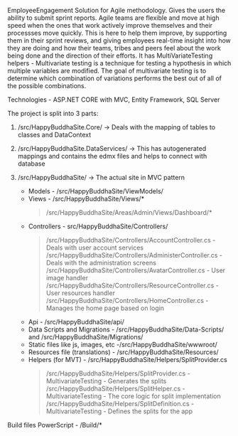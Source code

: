 EmployeeEngagement Solution for Agile methodology. Gives the users the ability to submit sprint reports.
Agile teams are flexible and move at high speed when the ones that work actively improve themselves and their processses move quickly.
This is here to help them improve, by supporting them in their sprint reviews, and giving employees real-time insight into 
how they are doing and how their teams, tribes and peers feel about the work being done and the direction of their efforts.
It has MultiVariateTesting helpers - Multivariate testing is a technique for testing a hypothesis in which multiple variables are modified. The goal of multivariate testing is to determine which combination of variations performs the best out of all of the possible combinations.

Technologies - ASP.NET CORE with MVC, Entity Framework, SQL Server

The project is split into 3 parts:

1. /src/HappyBuddhaSite.Core/ -> Deals with the mapping of tables to classes and DataContext

2. /src/HappyBuddhaSite.DataServices/ -> This has autogenerated mappings and contains the edmx files and helps to connect with database

3. /src/HappyBuddhaSite/ -> The actual site in MVC pattern
	* Models - /src/HappyBuddhaSite/ViewModels/
	* Views - /src/HappyBuddhaSite/Views/*
		> /src/HappyBuddhaSite/Areas/Admin/Views/Dashboard/*		
	* Controllers - src/HappyBuddhaSite/Controllers/
		> /src/HappyBuddhaSite/Controllers/AccountController.cs - Deals with user account services
		> /src/HappyBuddhaSite/Controllers/AdministerController.cs - Deals with the administration screens
		> /src/HappyBuddhaSite/Controllers/AvatarController.cs - User image handler
		> /src/HappyBuddhaSite/Controllers/ResourceController.cs - User resources handler
		> /src/HappyBuddhaSite/Controllers/HomeController.cs - Manages the home page based on login
	* Api - /src/HappyBuddhaSite/api/
	* Data Scripts and Migrations - /src/HappyBuddhaSite/Data-Scripts/  and  /src/HappyBuddhaSite/Migrations/
	* Static files like js, images, etc -/src/HappyBuddhaSite/wwwroot/
	* Resources file (translations) - /src/HappyBuddhaSite/Resources/
	* Helpers (for MVT) - /src/HappyBuddhaSite/Helpers/SplitProvider.cs
		> /src/HappyBuddhaSite/Helpers/SplitProvider.cs - MultivariateTesting - Generates the splits
		> /src/HappyBuddhaSite/Helpers/SplitHelper.cs - MultivariateTesting - The core logic for split implementation
		> /src/HappyBuddhaSite/Helpers/SplitDefinition.cs - MultivariateTesting - Defines the splits for the app
	
Build files PowerScript - /Build/*
					
